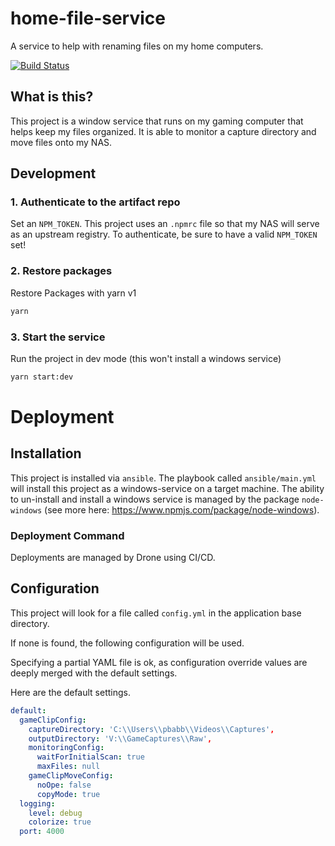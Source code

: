# home-file-service
A service to help with renaming files on my home computers.

[![Build Status](https://drone.abbottland.io/api/badges/pbabbott/home-file-service/status.svg?ref=refs/heads/main)](https://drone.abbottland.io/pbabbott/home-file-service)

## What is this?

This project is a window service that runs on my gaming computer that helps keep my files organized.  It is able to monitor a capture directory and move files onto my NAS.

## Development

### 1. Authenticate to the artifact repo
Set an `NPM_TOKEN`.  This project uses an `.npmrc` file so that my NAS will serve as an upstream registry.  To authenticate, be sure to have a valid `NPM_TOKEN` set!

### 2. Restore packages
Restore Packages with yarn v1
```sh
yarn
```

### 3. Start the service
Run the project in dev mode (this won't install a windows service)
```sh
yarn start:dev
```

# Deployment

## Installation

This project is installed via `ansible`.  The playbook called `ansible/main.yml` will install this project as a windows-service on a target machine.  The ability to un-install and install a windows service is managed by the package `node-windows` (see more here: https://www.npmjs.com/package/node-windows).


### Deployment Command

Deployments are managed by Drone using CI/CD.

## Configuration

This project will look for a file called `config.yml` in the application base directory.

If none is found, the following configuration will be used.

Specifying a partial YAML file is ok, as configuration override values are deeply merged with the default settings.

Here are the default settings.

```yaml
default:
  gameClipConfig:
    captureDirectory: 'C:\\Users\\pbabb\\Videos\\Captures',
    outputDirectory: 'V:\\GameCaptures\\Raw',
    monitoringConfig:
      waitForInitialScan: true
      maxFiles: null
    gameClipMoveConfig:
      noOpe: false
      copyMode: true
  logging:
    level: debug
    colorize: true
  port: 4000
```




